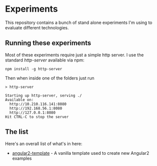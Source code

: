 # Experiments
This repository contains a bunch of stand alone experiments I'm using to evaluate different technologies.

## Running these experiments

Most of these experiments require just a simple http server. I use the standard *http-server* available via npm:

```
npm install -g http-server
```

Then when inside one of the folders just run

```
> http-server

Starting up http-server, serving ./
Available on:
  http://10.210.116.141:8080
  http://192.168.56.1:8080
  http://127.0.0.1:8080
Hit CTRL-C to stop the server
```

## The list

Here's an overall list of what's in here:
- [angular2-template](angular2-template) - A vanilla template used to create new Angular2 examples
